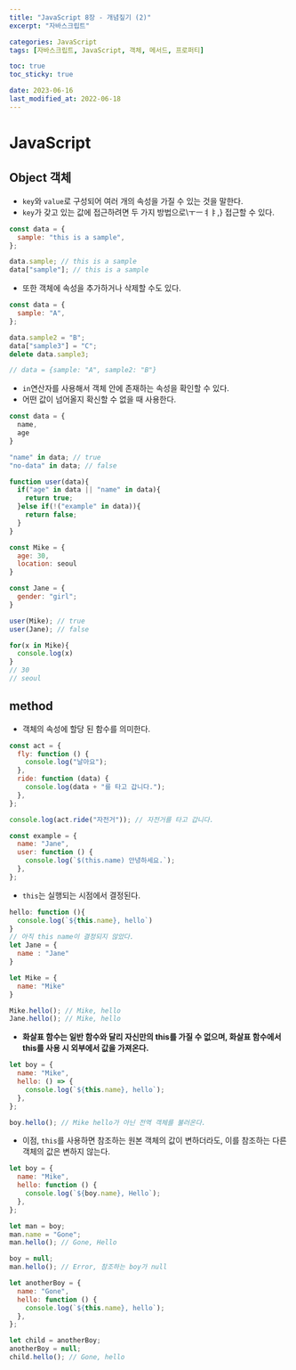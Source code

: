 ```yaml
---
title: "JavaScript 8장 - 개념짚기 (2)"
excerpt: "자바스크립트"

categories: JavaScript
tags: [자바스크립트, JavaScript, 객체, 메서드, 프로퍼티]

toc: true
toc_sticky: true

date: 2023-06-16
last_modified_at: 2022-06-18
---
```


# JavaScript

## Object 객체

- `key`와 `value`로 구성되어 여러 개의 속성을 가질 수 있는 것을 말한다.
- `key`가 갖고 있는 값에 접근하려면 두 가지 방법으로\ㅜㅡㅕㅑ,} 접근할 수 있다.

```js
const data = {
  sample: "this is a sample",
};

data.sample; // this is a sample
data["sample"]; // this is a sample
```

- 또한 객체에 속성을 추가하거나 삭제할 수도 있다.

```js
const data = {
  sample: "A",
};

data.sample2 = "B";
data["sample3"] = "C";
delete data.sample3;

// data = {sample: "A", sample2: "B"}
```

- `in`연산자를 사용해서 객체 안에 존재하는 속성을 확인할 수 있다.
- 어떤 값이 넘어올지 확신할 수 없을 때 사용한다.

```js
const data = {
  name,
  age
}

"name" in data; // true
"no-data" in data; // false

function user(data){
  if("age" in data || "name" in data){
    return true;
  }else if(!("example" in data)){
    return false;
  }
}

const Mike = {
  age: 30,
  location: seoul
}

const Jane = {
  gender: "girl";
}

user(Mike); // true
user(Jane); // false

for(x in Mike){
  console.log(x)
}
// 30
// seoul
```

## method

- 객체의 속성에 할당 된 함수를 의미한다.

```js
const act = {
  fly: function () {
    console.log("날아요");
  },
  ride: function (data) {
    console.log(data + "를 타고 갑니다.");
  },
};

console.log(act.ride("자전거")); // 자전거를 타고 갑니다.

const example = {
  name: "Jane",
  user: function () {
    console.log(`$(this.name) 안녕하세요.`);
  },
};
```

- `this`는 실행되는 시점에서 결정된다.

```js
hello: function (){
  console.log(`${this.name}, hello`)
}
// 아직 this name이 결정되지 않았다.
let Jane = {
  name : "Jane"
}

let Mike = {
  name: "Mike"
}

Mike.hello(); // Mike, hello
Jane.hello(); // Mike, hello
```

- **화살표 함수는 일반 함수와 달리 자신만의 this를 가질 수 없으며, 화살표 함수에서 this를 사용 시 외부에서 값을 가져온다.**

```js
let boy = {
  name: "Mike",
  hello: () => {
    console.log(`${this.name}, hello`);
  },
};

boy.hello(); // Mike hello가 아닌 전역 객체를 불러온다.
```

- 이점, `this`를 사용하면 참조하는 원본 객체의 값이 변하더라도, 이를 참조하는 다른 객체의 값은 변하지 않는다.

```js
let boy = {
  name: "Mike",
  hello: function () {
    console.log(`${boy.name}, Hello`);
  },
};

let man = boy;
man.name = "Gone";
man.hello(); // Gone, Hello

boy = null;
man.hello(); // Error, 참조하는 boy가 null

let anotherBoy = {
  name: "Gone",
  hello: function () {
    console.log(`${this.name}, hello`);
  },
};

let child = anotherBoy;
anotherBoy = null;
child.hello(); // Gone, hello
```
